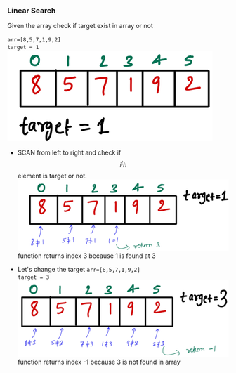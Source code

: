 ### Linear Search
Given the array check if target exist in array or not

`arr=[8,5,7,1,9,2]`<br>
`target = 1`<br>
![image](https://github.com/mayankdubey1996/DSA_and_Leetcode/blob/main/1.Linear%20Search/images/1.linear_search.png)

- SCAN from left to right and check if $$i^th$$ element is target or not.
![image](https://github.com/mayankdubey1996/DSA_and_Leetcode/blob/main/1.Linear%20Search/images/1.1linear_search.png)
function returns index 3 because 1 is found at 3

- Let's change the target
`arr=[8,5,7,1,9,2]`<br>
`target = 3`<br>
![image](https://github.com/mayankdubey1996/DSA_and_Leetcode/blob/main/1.Linear%20Search/images/1.2linear_search.png)
function returns index -1 because 3 is not found in array
